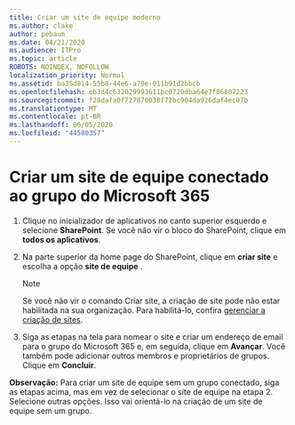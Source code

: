 ```yaml
---
title: Criar um site de equipe moderno
ms.author: clake
author: pebaum
ms.date: 04/21/2020
ms.audience: ITPro
ms.topic: article
ROBOTS: NOINDEX, NOFOLLOW
localization_priority: Normal
ms.assetid: ba35d814-55b8-44e6-a70e-011b91d2bbcb
ms.openlocfilehash: eb3d4c632029993611bc0720dba64e7f86807223
ms.sourcegitcommit: f28dafa0f727870038f72bc904da926daf4ec07b
ms.translationtype: MT
ms.contentlocale: pt-BR
ms.lasthandoff: 06/05/2020
ms.locfileid: "44580357"
---
```

# <a name="create-a-microsoft-365-group-connected-team-site"></a>Criar um site de equipe conectado ao grupo do Microsoft 365

1. Clique no inicializador de aplicativos no canto superior esquerdo e selecione **SharePoint**. Se você não vir o bloco do SharePoint, clique em **todos os aplicativos**.
    
2. Na parte superior da home page do SharePoint, clique em **criar site** e escolha a opção **site de equipe** . 
    
    > [!NOTE]
    > Se você não vir o comando Criar site, a criação de site pode não estar habilitada na sua organização. Para habilitá-lo, confira [gerenciar a criação de sites](https://go.microsoft.com/fwlink/?linkid=2009644). 
  
3. Siga as etapas na tela para nomear o site e criar um endereço de email para o grupo do Microsoft 365 e, em seguida, clique em **Avançar**. Você também pode adicionar outros membros e proprietários de grupos. Clique em **Concluir**.
  
 **Observação:** Para criar um site de equipe sem um grupo conectado, siga as etapas acima, mas em vez de selecionar o site de equipe na etapa 2. Selecione outras opções. Isso vai orientá-lo na criação de um site de equipe sem um grupo. 
    

